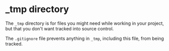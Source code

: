# _tmp directory

The `_tmp` directory is for files you might need while working in your project, but that you don't want tracked into source control.

The `.gitignore` file prevents anything in `_tmp`, including this file, from being tracked.